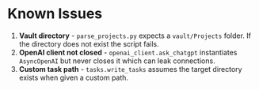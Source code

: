 # Known Issues

1. **Vault directory** - `parse_projects.py` expects a `vault/Projects` folder. If the directory does not exist the script fails.
2. **OpenAI client not closed** - `openai_client.ask_chatgpt` instantiates `AsyncOpenAI` but never closes it which can leak connections.
3. **Custom task path** - `tasks.write_tasks` assumes the target directory exists when given a custom path.
